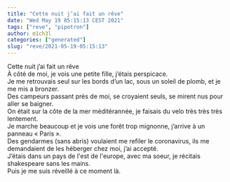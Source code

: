 ```yaml
---
title: "Cette nuit j’ai fait un rêve"
date: "Wed May 19 05:15:13 CEST 2021"
tags: ["reve", "pipotron"]
author: m1ch3l
categories: ["generated"]
slug: "reve/2021-05-19-05:15:13"
---
```


Cette nuit j’ai fait un rêve<br>
À côté de moi, je vois une petite fille, j’étais perspicace.<br>
Je me retrouvais seul sur les bords d’un lac, sous un soleil de plomb, et je me mis a bronzer.<br>
Des campeurs passant près de moi, se croyaient seuls, se mirent nus pour aller se baigner.<br>
On était sur la côte de la mer méditérannée, je faisais du velo très très très lentement.<br>
Je marche beaucoup et je vois une forêt trop mignonne, j’arrive à un panneau « Paris ».<br>
Des gendarmes (sans abris) voulaient me refiler le coronavirus, ils me demandaient de les héberger chez moi, j’ai accepté.<br>
J’étais dans un pays de l'est de l'europe, avec ma soeur, je récitais shakespeare sans les mains.<br>
Puis je me suis réveillé à ce moment là.<br>
